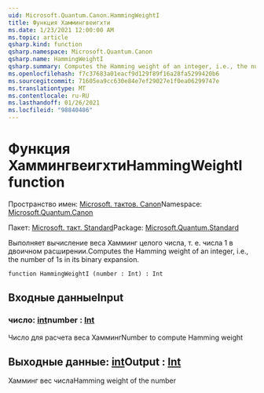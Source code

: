 ```yaml
---
uid: Microsoft.Quantum.Canon.HammingWeightI
title: Функция Хаммингвеигхти
ms.date: 1/23/2021 12:00:00 AM
ms.topic: article
qsharp.kind: function
qsharp.namespace: Microsoft.Quantum.Canon
qsharp.name: HammingWeightI
qsharp.summary: Computes the Hamming weight of an integer, i.e., the number of 1s in its binary expansion.
ms.openlocfilehash: f7c37683a01eacf9d129f89f16a28fa5299420b6
ms.sourcegitcommit: 71605ea9cc630e84e7ef29027e1f0ea06299747e
ms.translationtype: MT
ms.contentlocale: ru-RU
ms.lasthandoff: 01/26/2021
ms.locfileid: "98840486"
---
```

# <a name="hammingweighti-function"></a><span data-ttu-id="d18d1-102">Функция Хаммингвеигхти</span><span class="sxs-lookup"><span data-stu-id="d18d1-102">HammingWeightI function</span></span>

<span data-ttu-id="d18d1-103">Пространство имен: [Microsoft. тактов. Canon](xref:Microsoft.Quantum.Canon)</span><span class="sxs-lookup"><span data-stu-id="d18d1-103">Namespace: [Microsoft.Quantum.Canon](xref:Microsoft.Quantum.Canon)</span></span>

<span data-ttu-id="d18d1-104">Пакет: [Microsoft. такт. Standard](https://nuget.org/packages/Microsoft.Quantum.Standard)</span><span class="sxs-lookup"><span data-stu-id="d18d1-104">Package: [Microsoft.Quantum.Standard](https://nuget.org/packages/Microsoft.Quantum.Standard)</span></span>


<span data-ttu-id="d18d1-105">Выполняет вычисление веса Хамминг целого числа, т. е. числа 1 в двоичном расширении.</span><span class="sxs-lookup"><span data-stu-id="d18d1-105">Computes the Hamming weight of an integer, i.e., the number of 1s in its binary expansion.</span></span>

```qsharp
function HammingWeightI (number : Int) : Int
```


## <a name="input"></a><span data-ttu-id="d18d1-106">Входные данные</span><span class="sxs-lookup"><span data-stu-id="d18d1-106">Input</span></span>

### <a name="number--int"></a><span data-ttu-id="d18d1-107">число: [int](xref:microsoft.quantum.lang-ref.int)</span><span class="sxs-lookup"><span data-stu-id="d18d1-107">number : [Int](xref:microsoft.quantum.lang-ref.int)</span></span>

<span data-ttu-id="d18d1-108">Число для расчета веса Хамминг</span><span class="sxs-lookup"><span data-stu-id="d18d1-108">Number to compute Hamming weight</span></span>



## <a name="output--int"></a><span data-ttu-id="d18d1-109">Выходные данные: [int](xref:microsoft.quantum.lang-ref.int)</span><span class="sxs-lookup"><span data-stu-id="d18d1-109">Output : [Int](xref:microsoft.quantum.lang-ref.int)</span></span>

<span data-ttu-id="d18d1-110">Хамминг вес числа</span><span class="sxs-lookup"><span data-stu-id="d18d1-110">Hamming weight of the number</span></span>